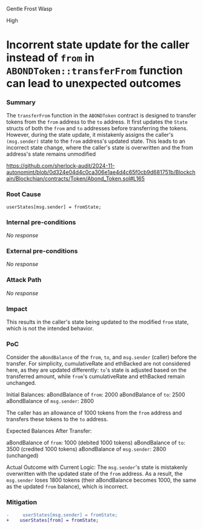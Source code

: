Gentle Frost Wasp

High

# Incorrent state update for the caller instead of `from` in `ABONDToken::transferFrom` function can lead to unexpected outcomes

### Summary

The `transferFrom` function in the `ABONDToken` contract is designed to transfer tokens from the `from` address to the `to` address. It first updates the `State` structs of both the `from` and `to` addresses before transferring the tokens. However, during the state update, it mistakenly assigns the caller's `(msg.sender)` state to the `from` address's updated state. This leads to an incorrect state change, where the caller's state is overwritten and the from address's state remains unmodified

https://github.com/sherlock-audit/2024-11-autonomint/blob/0d324e04d4c0ca306e1ae4d4c65f0cb9d681751b/Blockchain/Blockchian/contracts/Token/Abond_Token.sol#L165

### Root Cause

```solidity
userStates[msg.sender] = fromState;

```

### Internal pre-conditions

_No response_

### External pre-conditions

_No response_

### Attack Path

_No response_

### Impact

This results in the caller's state being updated to the modified `from` state, which is not the intended behavior.

### PoC

Consider the `aBondBalance` of the `from`, `to`, and `msg.sender` (caller) before the transfer. For simplicity, cumulativeRate and ethBacked are not considered here, as they are updated differently: `to`'s state is adjusted based on the transferred amount, while `from`'s cumulativeRate and ethBacked remain unchanged.

Initial Balances:
aBondBalance of `from`: 2000
aBondBalance of `to`: 2500
aBondBalance of `msg.sender`: 2800

The caller has an allowance of 1000 tokens from the `from` address and transfers these tokens to the `to` address.

Expected Balances After Transfer:

aBondBalance of `from`: 1000 (debited 1000 tokens)
aBondBalance of `to`: 3500 (credited 1000 tokens)
aBondBalance of `msg.sender`: 2800 (unchanged)

Actual Outcome with Current Logic:
The `msg.sender`'s state is mistakenly overwritten with the updated state of the `from` address. As a result, the `msg.sender` loses 1800 tokens (their aBondBalance becomes 1000, the same as the updated `from` balance), which is incorrect.


### Mitigation

```diff
-     userStates[msg.sender] = fromState;
+    userStates[from] = fromState;

```